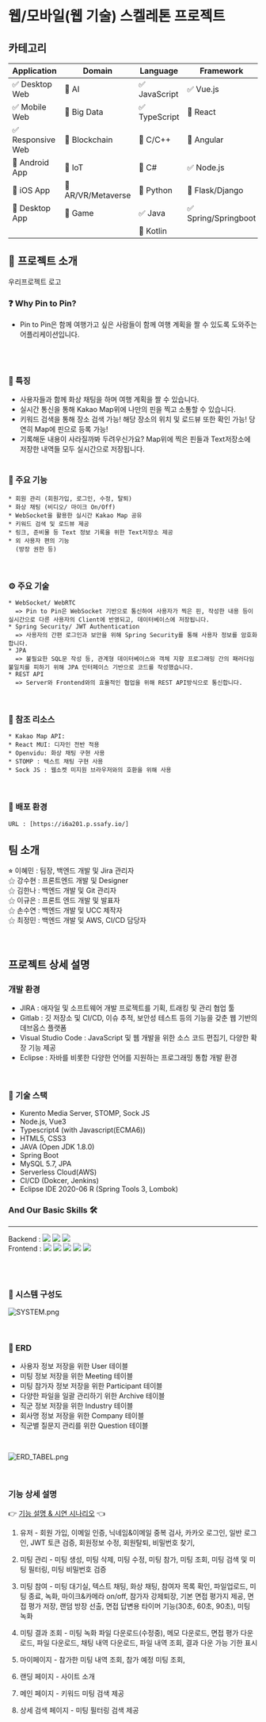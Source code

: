 
        
# 웹/모바일(웹 기술) 스켈레톤 프로젝트

<!-- 필수 항목 -->

## 카테고리

| Application | Domain | Language | Framework |
| ---- | ---- | ---- | ---- |
| :white_check_mark: Desktop Web | :black_square_button: AI | :white_check_mark: JavaScript | :white_check_mark: Vue.js |
| :white_check_mark: Mobile Web | :black_square_button: Big Data | :white_check_mark: TypeScript | :black_square_button: React |
| :white_check_mark: Responsive Web | :black_square_button: Blockchain | :black_square_button: C/C++ | :black_square_button: Angular |
| :black_square_button: Android App | :black_square_button: IoT | :black_square_button: C# | :white_check_mark: Node.js |
| :black_square_button: iOS App | :black_square_button: AR/VR/Metaverse | :black_square_button: Python | :black_square_button: Flask/Django |
| :black_square_button: Desktop App | :black_square_button: Game | :white_check_mark: Java | :white_check_mark: Spring/Springboot |
| | | :black_square_button: Kotlin | |

<!-- 필수 항목 -->
## 📢 프로젝트 소개
우리프로젝트 로고


### :question: Why Pin to Pin?
- Pin to Pin은 함께 여행가고 싶은 사람들이 함께 여행 계획을 짤 수 있도록 도와주는 어플리케이션입니다.
<br/>
<br/>

### :star2: 특징
- 사용자들과 함께 화상 채팅을 하며 여행 계획을 짤 수 있습니다.
- 실시간 통신을 통해 Kakao Map위에 나만의 핀을 찍고 소통할 수 있습니다.
- 키워드 검색을 통해 장소 검색 가능! 해당 장소의 위치 및 로드뷰 또한 확인 가능! 당연히 Map에 핀으로 등록 가능!
- 기록해둔 내용이 사라질까봐 두려우신가요? Map위에 찍은 핀들과 Text저장소에 저장한 내역들 모두 실시간으로 저장됩니다.
<br/><br/>

### :gift_heart: 주요 기능
    * 회원 관리 (회원가입, 로그인, 수정, 탈퇴)
    * 화상 채팅 (비디오/ 마이크 On/Off)
    * WebSocket을 활용한 실시간 Kakao Map 공유
    * 키워드 검색 및 로드뷰 제공
    * 링크, 준비물 등 Text 정보 기록을 위한 Text저장소 제공
    * 외 사용자 편의 기능 
      (방장 권한 등)
<br/>

### ⚙️ 주요 기술
    * WebSocket/ WebRTC
      => Pin to Pin은 WebSocket 기반으로 통신하여 사용자가 찍은 핀, 작성한 내용 등이 실시간으로 다른 사용자의 Client에 반영되고, 데이터베이스에 저장됩니다. 
    * Spring Security/ JWT Authentication
      => 사용자의 간편 로그인과 보안을 위해 Spring Security를 통해 사용자 정보를 암호화 합니다.
    * JPA
      => 불필요한 SQL문 작성 등, 관계형 데이터베이스와 객체 지향 프로그래밍 간의 패러다임 불일치를 피하기 위해 JPA 인터페이스 기반으로 코드를 작성했습니다.
    * REST API
      => Server와 Frontend와의 효율적인 협업을 위해 REST API방식으로 통신합니다.
<br/>

### 💎 참조 리소스
    * Kakao Map API: 
    * React MUI: 디자인 전반 적용
    * Openvidu: 화상 채팅 구현 사용
    * STOMP : 텍스트 채팅 구현 사용
    * Sock JS : 웹소켓 미지원 브라우저와의 호환을 위해 사용
<br/>

### :ship: 배포 환경
    URL : [https://i6a201.p.ssafy.io/]


<!-- 자유 양식 -->

## 팀 소개 
⭐︎ 이혜민 : 팀장, 백엔드 개발 및 Jira 관리자 <br/>
 ⚝ 강수현 : 프론트엔드 개발 및 Designer <br/> 
 ⚝ 김한나 : 백엔드 개발 및 Git 관리자 <br/> 
 ⚝ 이규은 : 프론트 엔드 개발 및 발표자 <br/>
 ⚝ 손수연 : 백엔드 개발 및 UCC 제작자 <br/>
 ⚝ 최정민 : 백엔드 개발 및 AWS, CI/CD 담당자 <br/> 
<br/>
<br/>

<!-- 자유 양식 -->

## 프로젝트 상세 설명
### 개발 환경

- JIRA : 애자일 및 소프트웨어 개발 프로젝트를 기획, 트래킹 및 관리 협업 툴
- Gitlab : 깃 저장소 및 CI/CD, 이슈 추적, 보안성 테스트 등의 기능을 갖춘 웹 기반의 데브옵스 플랫폼
- Visual Studio Code : JavaScript 및 웹 개발을 위한 소스 코드 편집기, 다양한 확장 기능 제공
- Eclipse : 자바를 비롯한 다양한 언어를 지원하는 프로그래밍 통합 개발 환경

<br/>

### 🔨 기술 스택
- Kurento Media Server, STOMP, Sock JS
- Node.js, Vue3
- Typescript4 (with Javascript(ECMA6))
- HTML5, CSS3
- JAVA (Open JDK 1.8.0)
- Spring Boot
- MySQL 5.7, JPA
- Serverless Cloud(AWS)
- CI/CD (Dokcer, Jenkins)
- Eclipse IDE 2020-06 R (Spring Tools 3, Lombok)

### And Our Basic Skills 🛠️
---
Backend : <img src="https://img.shields.io/badge/JAVA-007396?style=flat-square&logo=java&logoColor=white"> <img src="https://img.shields.io/badge/Spring-6DB33F?style=flat-square&logo=Spring&logoColor=white">
<img src="https://img.shields.io/badge/mysql-4479A1?style=flat-square&logo=mysql&logoColor=white">
<br/>
Frontend : <img src="https://img.shields.io/badge/html-E34F26?style=flat-square&logo=html5&logoColor=white">
<img src="https://img.shields.io/badge/css-1572B6?style=flat-square&logo=css3&logoColor=white">
<img src="https://img.shields.io/badge/javascript-F7DF1E?style=flat-square&logo=javascript&logoColor=black">
<img src="https://img.shields.io/badge/jquery-0769AD?style=flat-square&logo=jquery&logoColor=white&">
<img src="https://img.shields.io/badge/bootstrap-7952B3?style=flat-square&logo=bootstrap&logoColor=white">

<br/>
<br/>


### 🚩 시스템 구성도
![SYSTEM.png](./img/SYSTEM.png)

<br/>

### 🎫 ERD 
  * 사용자 정보 저장을 위한 User 테이블
  * 미팅 정보 저장을 위한 Meeting 테이블
  * 미팅 참가자 정보 저장을 위한 Participant 테이블
  * 다양한 파일을 일괄 관리하기 위한 Archive 테이블
  * 직군 정보 저장을 위한 Industry 테이블
  * 회사명 정보 저장을 위한 Company 테이블
  * 직군별 질문지 관리를 위한 Question 테이블
  
  <br/>

![ERD_TABEL.png](./img/ERD_TABEL.png)

<br/>

### 기능 상세 설명
👉️ [기능 설명 & 시연 시나리오](https://hana-275-programming.notion.site/a240903ebc7b499aa998b2f3c1a8eb4c) 👈️

 1. 유저 - 회원 가입, 이메일 인증, 닉네임&이메일 중복 검사, 카카오 로그인, 일반 로그인, JWT 토큰 검증, 회원정보 수정, 회원탈퇴, 비밀번호 찾기, 
 2. 미팅 관리 - 미팅 생성, 미팅 삭제, 미팅 수정, 미팅 참가, 미팅 조회, 미팅 검색 및 미팅 필터링, 미팅 비밀번호 검증

 3. 미팅 참여 - 미팅 대기실, 텍스트 채팅, 화상 채팅, 참여자 목록 확인, 파일업로드, 미팅 종료, 녹화, 마이크&카메라 on/off, 참가자 강제퇴장, 기본 면접 평가지 제공, 면접 평가 저장, 랜덤 방장 선출, 면접 답변용 타이머 기능(30초, 60초, 90초), 미팅 녹화    

 4. 미팅 결과 조회 - 미팅 녹화 파일 다운로드(수정중), 메모 다운로드, 면접 평가 다운로드, 파일 다운로드, 채팅 내역 다운로드, 파일 내역 조회, 결과 다운 가능 기한 표시

 5. 마이페이지 - 참가한 미팅 내역 조회, 참가 예정 미팅 조회,

 6. 랜딩 페이지 - 사이트 소개 
 7. 메인 페이지 - 키워드 미팅 검색 제공
 8. 상세 검색 페이지 - 미팅 필터링 검색 제공 

